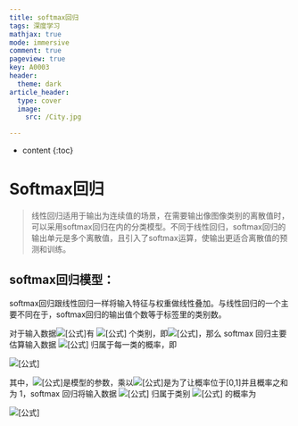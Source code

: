```yaml
---
title: softmax回归
tags: 深度学习
mathjax: true
mode: immersive
comment: true
pageview: true
key: A0003
header:
  theme: dark
article_header:
  type: cover
  image:
    src: /City.jpg

---
```


* content
  {:toc}

# Softmax回归

> 线性回归适用于输出为连续值的场景，在需要输出像图像类别的离散值时，可以采用softmax回归在内的分类模型。不同于线性回归，softmax回归的输出单元是多个离散值，且引入了softmax运算，使输出更适合离散值的预测和训练。

## softmax回归模型：

softmax回归跟线性回归一样将输入特征与权重做线性叠加。与线性回归的一个主要不同在于，softmax回归的输出值个数等于标签里的类别数。

对于输入数据![[公式]](https://www.zhihu.com/equation?tex=%5C%7B%28x_1%2Cy_1%29%2C%28x_2%2Cy_2%29%2C%5Cldots%2C%28x_m%2Cy_m%29%5C%7D)有 ![[公式]](https://www.zhihu.com/equation?tex=k) 个类别，即![[公式]](https://www.zhihu.com/equation?tex=y_i+%5Cin+%5C%7B1%2C2%2C%5Cldots%2Ck%5C%7D)，那么 softmax 回归主要估算输入数据 ![[公式]](https://www.zhihu.com/equation?tex=x_i) 归属于每一类的概率，即

![[公式]](https://www.zhihu.com/equation?tex=h_%7B%5Ctheta%7D%5Cleft%28x_i%5Cright%29%3D%5Cleft%5B%5Cbegin%7Barray%7D%7Bc%7D%7Bp%5Cleft%28y_i%3D1+%7C+x_i+%3B+%5Ctheta%5Cright%29%7D+%5C%5C+%7Bp%5Cleft%28y_i%3D2+%7C+x_i+%3B+%5Ctheta%5Cright%29%7D+%5C%5C+%7B%5Cvdots%7D+%5C%5C+%7Bp%5Cleft%28y_i%3Dk+%7C+x_i+%3B+%5Ctheta%5Cright%29%7D%5Cend%7Barray%7D%5Cright%5D%3D%5Cfrac%7B1%7D%7B%5Csum_%7Bj%3D1%7D%5E%7Bk%7D+e%5E%7B%5Ctheta_%7Bj%7D%5E%7BT%7D+x_i%7D%7D%5Cleft%5B%5Cbegin%7Barray%7D%7Bc%7D%7Be%5E%7B%5Ctheta_%7B1%7D%5E%7BT%7D+x_i%7D%7D+%5C%5C+%7Be%5E%7B%5Ctheta_%7B2%7D%5E%7BT%7D+x_i%7D%7D+%5C%5C+%7B%5Cvdots%7D+%5C%5C+%7Be%5E%7B%5Ctheta_%7Bk%7D%5E%7BT%7D+x_i%7D%7D%5Cend%7Barray%7D%5Cright%5D%5Ctag%7B1%7D+%5C%5C)

其中，![[公式]](https://www.zhihu.com/equation?tex=%5Ctheta_1%2C%5Ctheta_2%2C%5Cldots%2C%5Ctheta_k+%5Cin+%5Ctheta)是模型的参数，乘以![[公式]](https://www.zhihu.com/equation?tex=%5Cfrac%7B1%7D%7B%5Csum_%7Bj%3D1%7D%5E%7Bk%7D+e%5E%7B%5Ctheta_%7Bj%7D%5E%7BT%7D+x_i%7D%7D)是为了让概率位于[0,1]并且概率之和为 1，softmax 回归将输入数据 ![[公式]](https://www.zhihu.com/equation?tex=x_i) 归属于类别 ![[公式]](https://www.zhihu.com/equation?tex=j) 的概率为

![[公式]](https://www.zhihu.com/equation?tex=p%5Cleft%28y_i%3Dj+%7C+x_i+%3B+%5Ctheta%5Cright%29%3D%5Cfrac%7Be%5E%7B%5Ctheta_%7Bj%7D%5E%7BT%7D+x_i%7D%7D%7B%5Csum_%7Bl%3D1%7D%5E%7Bk%7D+e%5E%7B%5Ctheta_%7Bl%7D%5E%7BT%7D+x_i%7D%7D%5Ctag%7B2%7D+%5C%5C)
